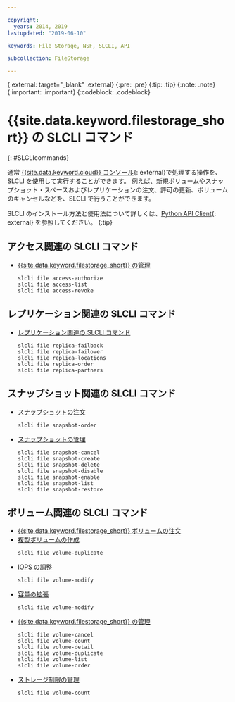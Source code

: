 ```yaml
---

copyright:
  years: 2014, 2019
lastupdated: "2019-06-10"

keywords: File Storage, NSF, SLCLI, API

subcollection: FileStorage

---
```

{:external: target="_blank" .external}
{:pre: .pre}
{:tip: .tip}
{:note: .note}
{:important: .important}
{:codeblock: .codeblock}

# {{site.data.keyword.filestorage_short}} の SLCLI コマンド
{: #SLCLIcommands}

通常 [{{site.data.keyword.cloud}} コンソール](https://{DomainName}/classic){: external}で処理する操作を、SLCLI を使用して実行することができます。 例えば、新規ボリュームやスナップショット・スペースおよびレプリケーションの注文、許可の更新、ボリュームのキャンセルなどを、SLCLI で行うことができます。

SLCLI のインストール方法と使用法について詳しくは、[Python API Client](https://softlayer-python.readthedocs.io/en/latest/cli/){: external} を参照してください。
{:tip}

## アクセス関連の SLCLI コマンド
* [{{site.data.keyword.filestorage_short}} の管理](/docs/infrastructure/FileStorage?topic=FileStorage-managingstorage)  
  ```
  slcli file access-authorize
  slcli file access-list
  slcli file access-revoke
  ```

## レプリケーション関連の SLCLI コマンド

* [レプリケーション関連の SLCLI コマンド](/docs/infrastructure/FileStorage?topic=FileStorage-replication#clicommands)
  ```
  slcli file replica-failback
  slcli file replica-failover
  slcli file replica-locations
  slcli file replica-order
  slcli file replica-partners
  ```

## スナップショット関連の SLCLI コマンド

* [スナップショットの注文](/docs/infrastructure/FileStorage?topic=FileStorage-ordering-snapshots)
  ```
  slcli file snapshot-order
  ```

* [スナップショットの管理](/docs/infrastructure/FileStorage?topic=FileStorage-managingSnapshots)
  ```
  slcli file snapshot-cancel
  slcli file snapshot-create
  slcli file snapshot-delete
  slcli file snapshot-disable
  slcli file snapshot-enable
  slcli file snapshot-list
  slcli file snapshot-restore
  ```

## ボリューム関連の SLCLI コマンド

* [{{site.data.keyword.filestorage_short}} ボリュームの注文](/docs/infrastructure/FileStorage?topic=FileStorage-orderingSLCLI)
* [複製ボリュームの作成](/docs/infrastructure/FileStorage?topic=FileStorage-duplicatevolume)
  ```
  slcli file volume-duplicate
  ```
* [IOPS の調整](/docs/infrastructure/FileStorage?topic=FileStorage-adjustingIOPS#adjustingsteps)
  ```
  slcli file volume-modify
  ```
* [容量の拡張](/docs/infrastructure/FileStorage?topic=FileStorage-expandCapacity#resizingsteps)
  ```
  slcli file volume-modify
  ```
* [{{site.data.keyword.filestorage_short}} の管理](/docs/infrastructure/FileStorage?topic=FileStorage-managingstorage)
  ```
  slcli file volume-cancel
  slcli file volume-count
  slcli file volume-detail
  slcli file volume-duplicate
  slcli file volume-list
  slcli file volume-order
  ```
* [ストレージ制限の管理](/docs/infrastructure/FileStorage?topic=FileStorage-managinglimits)
  ```
  slcli file volume-count
  ```
